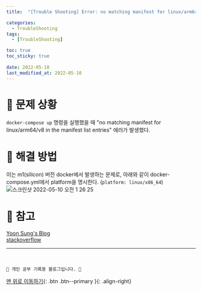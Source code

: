 ```yaml
---
title:  "[Trouble Shooting] Error: no matching manifest for linux/arm64/v8 in the manifest list entries 해결"

categories:
  - TroubleShooting
tags:
  - [TroubleShooting]

toc: true
toc_sticky: true
 
date: 2022-05-10
last_modified_at: 2022-05-10
---
```


# 🚨 문제 상황
`docker-compose up` 명령을 실행했을 때 "no matching manifest for linux/arm64/v8 in the manifest list entries" 에러가 발생했다.

# 🔮 해결 방법
이는 m1(silicon) 버전 docker에서 발생하는 문제로, 아래와 같이 docker-compose.yml에서 platform을 명시한다. (`platform: linux/x86_64`)<br>
![스크린샷 2022-05-10 오전 1 26 25](https://user-images.githubusercontent.com/59405576/167454751-effa275a-e9a2-43d8-be62-1f28b911d372.png)


# 📝 참고
[Yoon Sung's Blog](https://unluckyjung.github.io/develop-setting/2021/03/27/M1-Docker-Mysql-Error/)<br>
[stackoverflow](https://stackoverflow.com/questions/65456814/docker-apple-silicon-m1-preview-mysql-no-matching-manifest-for-linux-arm64-v8) 

***
<br>

    💛 개인 공부 기록용 블로그입니다. 👻

[맨 위로 이동하기](#){: .btn .btn--primary }{: .align-right}